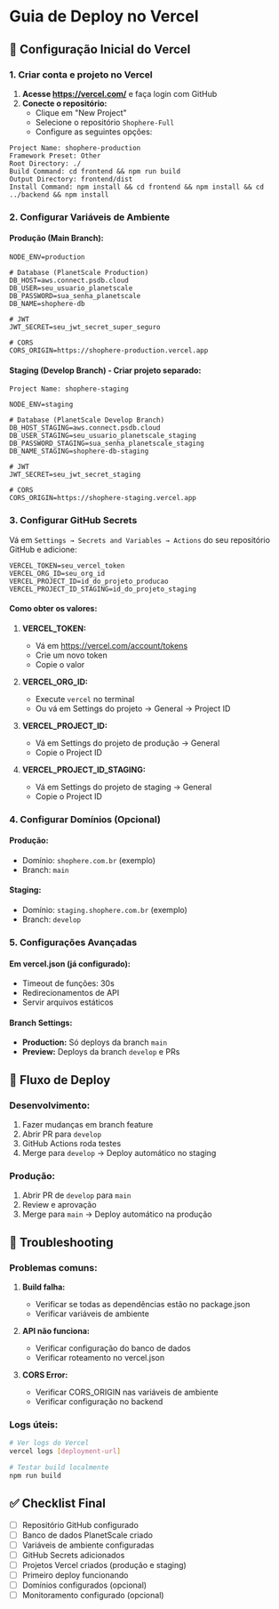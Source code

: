 # Guia de Deploy no Vercel

## 🚀 Configuração Inicial do Vercel

### 1. Criar conta e projeto no Vercel

1. **Acesse https://vercel.com/** e faça login com GitHub
2. **Conecte o repositório:**
   - Clique em "New Project"
   - Selecione o repositório `Shophere-Full`
   - Configure as seguintes opções:

```
Project Name: shophere-production
Framework Preset: Other
Root Directory: ./
Build Command: cd frontend && npm run build
Output Directory: frontend/dist
Install Command: npm install && cd frontend && npm install && cd ../backend && npm install
```

### 2. Configurar Variáveis de Ambiente

#### Produção (Main Branch):
```env
NODE_ENV=production

# Database (PlanetScale Production)
DB_HOST=aws.connect.psdb.cloud
DB_USER=seu_usuario_planetscale
DB_PASSWORD=sua_senha_planetscale
DB_NAME=shophere-db

# JWT
JWT_SECRET=seu_jwt_secret_super_seguro

# CORS
CORS_ORIGIN=https://shophere-production.vercel.app
```

#### Staging (Develop Branch) - Criar projeto separado:
```
Project Name: shophere-staging
```

```env
NODE_ENV=staging

# Database (PlanetScale Develop Branch)
DB_HOST_STAGING=aws.connect.psdb.cloud
DB_USER_STAGING=seu_usuario_planetscale_staging
DB_PASSWORD_STAGING=sua_senha_planetscale_staging
DB_NAME_STAGING=shophere-db-staging

# JWT
JWT_SECRET=seu_jwt_secret_staging

# CORS
CORS_ORIGIN=https://shophere-staging.vercel.app
```

### 3. Configurar GitHub Secrets

Vá em `Settings → Secrets and Variables → Actions` do seu repositório GitHub e adicione:

```
VERCEL_TOKEN=seu_vercel_token
VERCEL_ORG_ID=seu_org_id
VERCEL_PROJECT_ID=id_do_projeto_producao
VERCEL_PROJECT_ID_STAGING=id_do_projeto_staging
```

#### Como obter os valores:

1. **VERCEL_TOKEN:**
   - Vá em https://vercel.com/account/tokens
   - Crie um novo token
   - Copie o valor

2. **VERCEL_ORG_ID:**
   - Execute `vercel` no terminal
   - Ou vá em Settings do projeto → General → Project ID

3. **VERCEL_PROJECT_ID:**
   - Vá em Settings do projeto de produção → General
   - Copie o Project ID

4. **VERCEL_PROJECT_ID_STAGING:**
   - Vá em Settings do projeto de staging → General
   - Copie o Project ID

### 4. Configurar Domínios (Opcional)

#### Produção:
- Domínio: `shophere.com.br` (exemplo)
- Branch: `main`

#### Staging:
- Domínio: `staging.shophere.com.br` (exemplo)
- Branch: `develop`

### 5. Configurações Avançadas

#### Em vercel.json (já configurado):
- Timeout de funções: 30s
- Redirecionamentos de API
- Servir arquivos estáticos

#### Branch Settings:
- **Production:** Só deploys da branch `main`
- **Preview:** Deploys da branch `develop` e PRs

## 🎯 Fluxo de Deploy

### Desenvolvimento:
1. Fazer mudanças em branch feature
2. Abrir PR para `develop`
3. GitHub Actions roda testes
4. Merge para `develop` → Deploy automático no staging

### Produção:
1. Abrir PR de `develop` para `main`
2. Review e aprovação
3. Merge para `main` → Deploy automático na produção

## 🔧 Troubleshooting

### Problemas comuns:

1. **Build falha:**
   - Verificar se todas as dependências estão no package.json
   - Verificar variáveis de ambiente

2. **API não funciona:**
   - Verificar configuração do banco de dados
   - Verificar roteamento no vercel.json

3. **CORS Error:**
   - Verificar CORS_ORIGIN nas variáveis de ambiente
   - Verificar configuração no backend

### Logs úteis:
```bash
# Ver logs do Vercel
vercel logs [deployment-url]

# Testar build localmente
npm run build
```

## ✅ Checklist Final

- [ ] Repositório GitHub configurado
- [ ] Banco de dados PlanetScale criado
- [ ] Variáveis de ambiente configuradas
- [ ] GitHub Secrets adicionados
- [ ] Projetos Vercel criados (produção e staging)
- [ ] Primeiro deploy funcionando
- [ ] Domínios configurados (opcional)
- [ ] Monitoramento configurado (opcional)